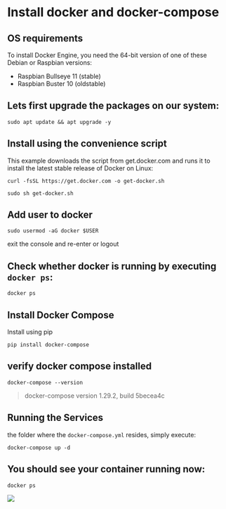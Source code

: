 # Install docker and docker-compose

## OS requirements

To install Docker Engine, you need the 64-bit version of one of these Debian or Raspbian versions:

* Raspbian Bullseye 11 (stable)
* Raspbian Buster 10 (oldstable)

## Lets first upgrade the packages on our system:

```
sudo apt update && apt upgrade -y
```

## Install using the convenience script

This example downloads the script from get.docker.com and runs it to install the latest stable release of Docker on Linux:

```
curl -fsSL https://get.docker.com -o get-docker.sh

sudo sh get-docker.sh
```
## Add user to docker
```
sudo usermod -aG docker $USER
```
exit the console and re-enter or logout

## Check whether docker is running by executing `docker ps`:

```
docker ps
```

## Install Docker Compose

Install using pip

```
pip install docker-compose
```

## verify docker compose installed

```
docker-compose --version
```
> docker-compose version 1.29.2, build 5becea4c


## Running the Services

the folder where the `docker-compose.yml` resides, simply execute:

```
docker-compose up -d
```
## You should see your container running now:

```
docker ps
```
![](./container-id.png)
